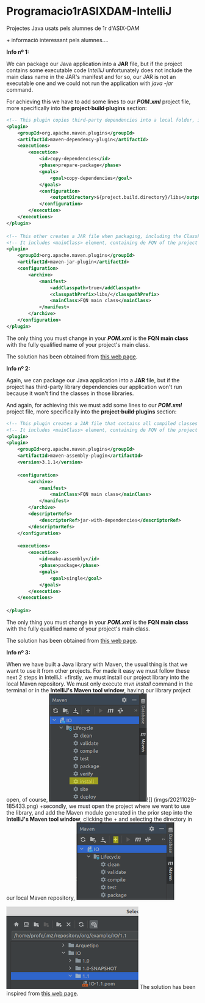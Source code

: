 # Programacio1rASIXDAM-IntelliJ
Projectes Java usats pels alumnes de 1r d'ASIX-DAM

\+ informació interessant pels alumnes....


**Info nº 1:**

We can package our Java application into a **JAR** file, but if the project contains some executable code *IntelliJ* unfortunately does not include the main class name in the JAR's manifest and for so, our JAR is not an executable one and we could not run the application with *java -jar* command.

For achieving this we have to add some lines to our ***POM.xml*** project file, more specifically into the **project·build·plugins** section: 

```xml
<!-- This plugin copies third-party dependencies into a local folder, in this case 'libs' -->
<plugin>
	<groupId>org.apache.maven.plugins</groupId>
	<artifactId>maven-dependency-plugin</artifactId>
	<executions>
		<execution>
			<id>copy-dependencies</id>
			<phase>prepare-package</phase>
			<goals>
				<goal>copy-dependencies</goal>
			</goals>
			<configuration>
				<outputDirectory>${project.build.directory}/libs</outputDirectory>
			</configuration>
		</execution>
	</executions>
</plugin>

<!-- This other creates a JAR file when packaging, including the ClassPath for finding the third-party libraries copied to the local folder used in the above plugin, in this case 'libs' -->
<!-- It includes <mainClass> element, containing de FQN of the project's main class -->
<plugin>
	<groupId>org.apache.maven.plugins</groupId>
	<artifactId>maven-jar-plugin</artifactId>
	<configuration>
		<archive>
			<manifest>
				<addClasspath>true</addClasspath>
				<classpathPrefix>libs/</classpathPrefix>
				<mainClass>FQN main class</mainClass>
			</manifest>
		</archive>
	</configuration>
</plugin>
```
The only thing you must change in your ***POM.xml*** is the **FQN main class** with the fully qualified name of your project's main class.

The solution has been obtained from [this web page](https://www.baeldung.com/executable-jar-with-maven).



**Info nº 2:**

Again, we can package our Java application into a **JAR** file, but if the project has third-party library dependencies our application won't run because it won't find the classes in those libraries.

And again, for achieving this we must add some lines to our ***POM.xml*** project file, more specifically into the **project·build·plugins** section: 

```xml
<!-- This plugin creates a JAR file that contains all compiled classes needed for running the application, including third-party library ones -->
<!-- It includes <mainClass> element, containing de FQN of the project's main class, in case of an application JAR -->
<plugin>
<plugin>
    <groupId>org.apache.maven.plugins</groupId>
    <artifactId>maven-assembly-plugin</artifactId>
    <version>3.1.1</version>

    <configuration>
        <archive>
            <manifest>
                <mainClass>FQN main class</mainClass>
            </manifest>
        </archive>
        <descriptorRefs>
            <descriptorRef>jar-with-dependencies</descriptorRef>
        </descriptorRefs>
    </configuration>

    <executions>
        <execution>
            <id>make-assembly</id>
            <phase>package</phase>
            <goals>
                <goal>single</goal>
            </goals>
        </execution>
    </executions>

</plugin>
```
The only thing you must change in your ***POM.xml*** is the **FQN main class** with the fully qualified name of your project's main class.

The solution has been obtained from [this web page](http://tutorials.jenkov.com/maven/maven-build-fat-jar.html).


**Info nº 3:**

When we have built a Java library with Maven, the usual thing is that we want to use it from other projects. For made it easy we must follow these next 2 steps in IntelliJ:
+firstly, we must install our project library into the local Maven repository. We must only execute *mvn install* command in the terminal or in the **IntelliJ's Maven tool window**, having our library project open, of course,
![](imgs/20211029-185219.png)![]                               (imgs/20211029-185433.png)
+secondly, we must open the project where we want to use the library, and add the Maven module generated in the prior step into the **IntelliJ's Maven tool window**, clicking the \+ and selecting the directory in our local Maven repository,
![](imgs/20211029-190133.png)

![](imgs/20211029-185959.png)
The solution has been inspired from [this web page](https://www.jetbrains.com/help/idea/2020.2/delegate-build-and-run-actions-to-maven.html#link_unlink_maven_project).



